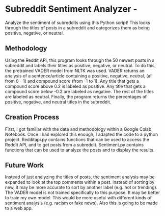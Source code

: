 # Subreddit Sentiment Analyzer -
Analyze the sentiment of subreddits using this Python script! This looks through the titles of posts in a subreddit and categorizes them as being
positive, negative, or neutral.

## Methodology
Using the Reddit API, this program looks through the 50 newest posts in a subreddit and labels their titles as positive, negative, or neutral.
To do this, the pretrained VADER model from NLTK was used. VADER returns an analysis of a sentence/article containing a positive, negative, 
neutral, (all from 0 - 1) and compound score (from -1 to 1). Any title that gets a compound score above 0.2 is labeled as positive. Any title that 
gets a compound score below -0.2 are labeled as negative. The rest of the titles are labeled as neutral. Finally, the program returns the percentages
of positive, negative, and neutral titles in the subreddit.

## Creation Process
First, I got familiar with the data and methodology within a Google Colab Notebook. Once I had explored this enough, I adapted the code to a python
project. Redditapi.py contains functions that can be used to access the Reddit API, and to get posts from a subreddit. Sentiment.py contains functions
that can be used to analyze the posts and to display the results.

## Future Work
Instead of just analyzing the titles of posts, the sentiment analysis may be expanded to look at the top comments within a post. Instead of sorting by
new, it may be more accurate to sort by another label (e.g. hot or trending). The VADER model is not trained specifically to this purpose. It may be 
better to train my own model. This would be more useful with different kinds of sentiment analysis (e.g. racism or fake news). Also this is going to be made to 
a web app.
